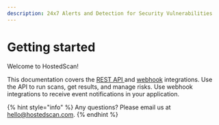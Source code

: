 ```yaml
---
description: 24x7 Alerts and Detection for Security Vulnerabilities
---
```


# Getting started

Welcome to HostedScan!

This documentation covers the [REST API ](api/overview.md)and [webhook](webhooks/overview.md) integrations. Use the API to run scans, get results, and manage risks. Use webhook integrations to receive event notifications in your application.



{% hint style="info" %}
Any questions? Please email us at [hello@hostedscan.com](mailto:hello@hostedscan.com).
{% endhint %}



